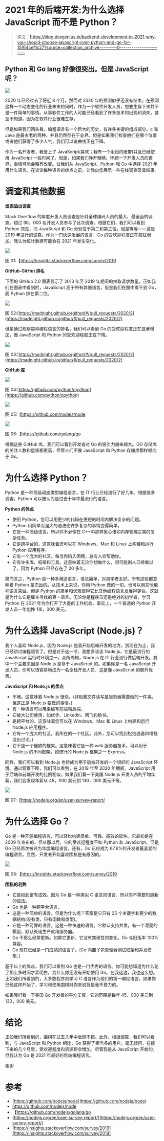 # 2021 年的后端开发:为什么选择 JavaScript 而不是 Python？

> 原文：<https://blog.devgenius.io/backend-development-in-2021-why-you-should-choose-javascript-over-python-and-go-for-15f64cef1c27?source=collection_archive---------0----------------------->

## Python 和 Go lang 好像很突出。但是 JavaScript 呢？

![](img/63b245c7341e164f847d5c191be41fce.png)

2020 年已经过去了将近 8 个月，然而对 2020 年的预测似乎还没有结束。在预测这样一个动态变化的行业未来的同时，作为一个软件开发人员，想要生存下来并不是一件简单的事情。从事软件工作的人可能已经看到了许多技术的出现和消失，甚至不知道，因为在软件行业很难生存。

但是如果我们回头看，编程语言有一个巨大的历史，有许多关键的组成部分。c 和 Java 是最古老的两种，并且仍然存在于业界。但是如果我们检查他们在哪个位置或者他们获得了多少人气，我们可以说曲线正在下降。

作为一名开发者，我爱上了 JavaScript(喜欢；我有一个永恒的纽带)并且已经使用 JavaScript 一段时间了。但是，如果我们睁开眼睛，环顾一下开发人员的世界，事情可能会略有改变。让我们从 JavaScript、Python 和 [Go](https://golang.org/) 中选择 2021 年用什么语言。在谈论每种语言的优点之前，让我向您展示一些在线调查及其结果。

# 调查和其他数据

**烟囱溢出调查**

Stack Overflow 的年度开发人员调查是针对全球编码人员的最大、最全面的调查。超过 90，000 名开发人员参与了此次调查。根据它们，我们可以看到 Python 领先，而 JavaScript 和 Go 分别位于第二和第三位。但是等等——这是 2019 年进行的调查。作为一门快速发展的语言，Go 的受欢迎程度正在疯狂增加。我认为统计数据可能会在 2021 年发生变化。

![](img/2ebe1e03810db8269cdb870b369f5eee.png)

图 01:【https://insights.stackoverflow.com/survey/2019 

**GitHub-GitHut 排名**

下面的 GitHub 2.0 图表显示了 2013 年至 2019 年期间的拉取请求数量。正如我们在图表中看到的，JavaScript 高于所有其他语言。但是我们在图中看不到 Go，而 Python 排在第二位。

![](img/f0d81af45f9689204999b0d042940c15.png)

图 02:[https://madnight.github.io/githut/#/pull_requests/2020/2](https://madnight.github.io/githut/#/pull_requests/2020/2)

但是通过观察每种编程语言的排名，我们可以看到 Go 的受欢迎程度正在显著增加，而 JavaScript 和 Python 的受欢迎程度正在下降。

![](img/62409844f6f6031dadd81902d3106c71.png)

图 03:[https://madnight.github.io/githut/#/pull_requests/2020/2](https://madnight.github.io/githut/#/pull_requests/2020/2)

**GitHub 库**

![](img/db26f4966c4dc3874193f50e971fee91.png)

图 04:[https://github.com/python/cpython](https://github.com/python/cpython)

![](img/6f1ec7740b9c6d87acc1d437925e5e7a.png)

图 05:【https://github.com/nodejs/node 

![](img/cfa843e34dab8b93aba232bb121abb64.png)

图 06:【https://github.com/golang/go 

根据这些 GitHub 库，我们可以看到开发者对 Go 的吸引力越来越大。GO 存储库的关注人数和星级都更高，尽管人们不像 JavaScript 和 Python 存储库那样倾向于 Go。

# 为什么选择 Python？

Python 是一种高级动态类型编程语言，在 IT 行业已经流行了好几年。根据很多调查，Python 可以被认为是过去十年中最流行的语言。

**Python 的优点**

*   使用 Python，您可以用更少的代码在更短的时间内解决复杂的问题。
*   Python 用简单而强大的语法使许多复杂的事情变得简单。
*   它是一种高级语言，所以你不必像在 C++中那样担心诸如内存管理之类的复杂任务。
*   它是跨平台的，这意味着您可以在 Windows、Mac 和 Linux 上构建和运行 Python 应用程序。
*   它有一个庞大的社区。每当你陷入困境，总有人会帮助你。
*   它有许多库、框架和工具。这意味着无论你想做什么，很可能别人已经做过了，因为 Python 已经存在了 20 多年。

简而言之，Python 是一种多用途语言，语法简单，对初学者友好。所有这些都意味着 Python 是杰出的。从技术上来说，你用 Python 做的一切，也可以用其他编程语言来做。但是 Python 的简单和优雅使得它比其他编程语言发展得更快。这就是为什么它是雇主寻找的第一语言。无论你是程序员还是绝对的初学者，学习 Python 在 2021 年为你打开了大量的工作机会。事实上，一个普通的 Python 开发人员一年能挣 116，000 美元。

# 为什么选择 JavaScript (Node.js)？

我个人喜欢 Node.js，因为 Node.js 是我开始后端开发的地方。到现在为止，我已经讲过编程语言了。但是对于这一节，我想多谈谈 Node.js，它是最流行的 JavaScript 运行时环境之一。众所周知，Node.js 在 IT 行业流行做后端开发。其中一个主要原因是 Node.js 是基于 JavaScript 的。如果你是一名 JavaScript 开发人员，你可以很容易地成为一名全栈开发人员，这是懂 JavaScript 的额外优势。

**JavaScript 和 Node.js 的优点**

*   不堵。这意味着 Node.js 很快。(非阻塞文件读写是服务器需要做的一件事。但这正是 Node.js 要做的事情。)
*   有一种语言可以用来编写前端和后端。
*   它被大公司使用，如优步、LinkedIn、网飞和脸书。
*   是跨平台的。这意味着您可以在 Windows、Mac 和 Linux 上构建和运行 Node.js 应用程序。
*   它有一个庞大的社区。我所在的一个社区。此外，您可以找到松弛通道和堆栈溢出讨论。)
*   它不是一个臃肿的框架。这意味着它是一种 web 服务器技术，可以用于 Node.js 的不同框架，如流行的 Node.js 框架之一 Express。

同样，我们可以看到 Node.js 也将成为用于后端开发的一个很好的 JavaScript 环境。通过观察下图，我们可以看到，在 2019 年至 2020 年期间，JavaScript 用于后端和前端开发的比例相似。如果我们看一下美国 Node.js 开发人员的平均年薪，我们会发现年薪从 48，000 美元到 130，000 美元不等。

![](img/5f3cac3c2648398a542f4731fa856a0d.png)

图 07:【https://nodejs.org/en/user-survey-report/ 

# 为什么选择 Go？

Go 是一种开源编程语言，可以轻松构建简单、可靠、高效的软件。它最初是在 2009 年宣布的，但从那以后，它的受欢迎程度不如 Python 和 JavaScript。但是 Go 已经两次被评为年度编程语言。还有，Go 已经成为 67.9%的开发者最喜爱的编程语言。显然，开发者开始喜欢围棋是有原因的。

![](img/5363ebdb6cdaeda599e84bd67df35788.png)

图 08:【https://insights.stackoverflow.com/survey/2019 

**围棋的利弊**

*   它是如此富有成效。因为 Go 是一种类似 C 语言的语言，所以你不需要知道新的语法。
*   Go 也是一种跨平台语言。
*   这是一种简单的语言。但是为什么呢？答案是它只有 25 个关键字和更少的数据结构(没有类，只有函数和类型)。
*   它是一种可靠的语言。这是一种快速的语言。它默认支持并发，有一个漂亮的模型，默认处理生产就绪服务器。
*   Go 不那么经常更新。如果它更新，它没有突破性的变化，Go 与旧版本 100%兼容。
*   Go 现在已经是一门成熟的语言了。(Go 内置了包管理器测试框架和并发模型。)

基于以上的优点，我们可以看到 Go 也是一门优秀的语言。你可能想知道为什么花了那么多时间才弄明白，为什么你还没有开始使用 Go。在我这边，我也这么想。正如我们所看到的，大多数程序员学习 C 语言作为他们的第一编程语言。如果你已经这样开始了，学习和使用围棋对你来说将是毫不费力的。

如果我们看一下美国 Go 开发者的平均工资，它的范围是每年 45，000 美元到 130，000 美元。

# 结论

正如我们所看到的，围棋在过去几年中表现不错。此外，根据调查，我们可以看到，与 JavaScript 和 Python 相比，Go 获得了相当多的用户。毫无疑问，在接下来的几个月里，受欢迎程度和资源将会增加。尽管我是从 JavaScript 开始的，但我认为 Go 是 2021 年最好的后端编程语言。

谢谢

# 参考

*   [https://github.com/nodejs/node](https://github.com/nodejs/node)
*   https://github.com/nodejs/node
*   【https://github.com/nodejs/golang/go 
*   [https://nodejs.org/en/user-survey-report/](https://nodejs.org/en/user-survey-report/)
*   [https://insights.stackoverflow.com/survey/2019](https://insights.stackoverflow.com/survey/2019)